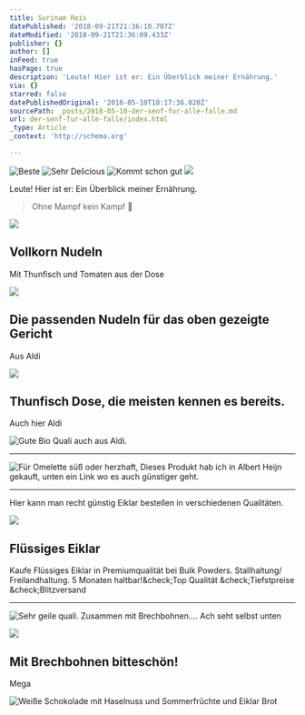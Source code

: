 ```yaml
---
title: Surinam Reis
datePublished: '2018-09-21T21:36:10.707Z'
dateModified: '2018-09-21T21:36:09.433Z'
publisher: {}
author: []
inFeed: true
hasPage: true
description: 'Leute! Hier ist er: Ein Überblick meiner Ernährung.'
via: {}
starred: false
datePublishedOriginal: '2018-05-10T18:17:36.020Z'
sourcePath: _posts/2018-05-10-der-senf-fur-alle-falle.md
url: der-senf-fur-alle-falle/index.html
_type: Article
_context: 'http://schema.org'

---
```

![Beste](https://the-grid-user-content.s3-us-west-2.amazonaws.com/ba00e455-9bcc-4ae5-bfee-5d1546290917.jpg)
![Sehr Delicious](https://the-grid-user-content.s3-us-west-2.amazonaws.com/0c2f507d-b1bd-49ae-b89a-01ab1eb6c272.jpg)
![Kommt schon gut](https://the-grid-user-content.s3-us-west-2.amazonaws.com/0e1276b5-0610-4f3c-aea3-fb6d0ba015dc.jpg)
![](https://the-grid-user-content.s3-us-west-2.amazonaws.com/9c0628df-a55d-422a-818c-6e91aae0a028.jpg)

Leute! Hier ist er: Ein Überblick meiner Ernährung.

> Ohne Mampf kein Kampf 

<article style=""><img src="https://the-grid-user-content.s3-us-west-2.amazonaws.com/ac965487-a307-4db4-8cd9-251904acf6b1.jpg" /><h1>Vollkorn Nudeln</h1><p>Mit Thunfisch und Tomaten aus der Dose</p></article>

<article style=""><img src="https://the-grid-user-content.s3-us-west-2.amazonaws.com/64259a4b-35cc-4800-848e-6bce091ee7cc.jpg" /><h1>Die passenden Nudeln für das oben gezeigte Gericht</h1><p>Aus Aldi</p></article>

<article style=""><img src="https://the-grid-user-content.s3-us-west-2.amazonaws.com/eec85356-c61a-4c03-9c9e-13e9648ed022.jpg" /><h1>Thunfisch Dose, die meisten kennen es bereits. </h1><p>Auch hier Aldi </p></article>

![Gute Bio Quali auch aus Aldi.](https://the-grid-user-content.s3-us-west-2.amazonaws.com/bbd7da03-e7f7-43d6-afb7-8c4d7c94c77e.jpg)

---

![Für Omelette süß oder herzhaft, Dieses Produkt hab ich in Albert Heijn gekauft, unten ein Link wo es auch günstiger geht.](https://the-grid-user-content.s3-us-west-2.amazonaws.com/e4a22d6d-ce78-4e05-8478-1f344772507d.jpg)

---

Hier kann man recht günstig Eiklar bestellen in verschiedenen Qualitäten.

<article style=""><img src="https://s3-us-west-2.amazonaws.com/the-grid-img/p/40b22ba2918d62d46e237e134d9eac2e9847b6b9.jpg" /><h1>Flüssiges Eiklar</h1><p>Kaufe Flüssiges Eiklar in Premiumqualität bei Bulk Powders. Stallhaltung/ Freilandhaltung. 5 Monaten haltbar!&amp;check;Top Qualität &amp;check;Tiefstpreise &amp;check;Blitzversand</p></article>

---

![Sehr geile quali. Zusammen mit Brechbohnen.... Ach seht selbst unten](https://the-grid-user-content.s3-us-west-2.amazonaws.com/658ad702-5540-4689-864e-4091e1b7b6bb.jpg)

<article style=""><img src="https://the-grid-user-content.s3-us-west-2.amazonaws.com/ee0d3bbb-a5ce-4505-897a-5734365f77e9.jpg" /><h1>Mit Brechbohnen bitteschön!</h1><p>Mega</p></article>

![Weiße Schokolade mit Haselnuss und Sommerfrüchte und Eiklar Brot](https://the-grid-user-content.s3-us-west-2.amazonaws.com/c88b3af9-3412-43e0-88e0-c019f92be014.jpg)